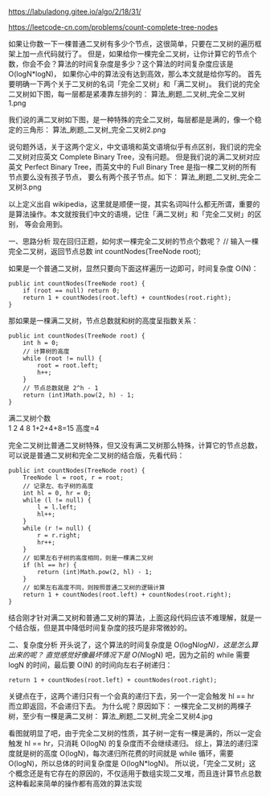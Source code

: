 https://labuladong.gitee.io/algo/2/18/31/


https://leetcode-cn.com/problems/count-complete-tree-nodes

如果让你数一下一棵普通二叉树有多少个节点，这很简单，只要在二叉树的遍历框架上加一点代码就行了。
但是，如果给你一棵完全二叉树，让你计算它的节点个数，你会不会？算法的时间复杂度是多少？这个算法的时间复杂度应该是 O(logN*logN)，
  如果你心中的算法没有达到高效，那么本文就是给你写的。
首先要明确一下两个关于二叉树的名词「完全二叉树」和「满二叉树」。
我们说的完全二叉树如下图，每一层都是紧凑靠左排列的：
算法_刷题_二叉树_完全二叉树1.png

我们说的满二叉树如下图，是一种特殊的完全二叉树，每层都是是满的，像一个稳定的三角形：
算法_刷题_二叉树_完全二叉树2.png

说句题外话，关于这两个定义，中文语境和英文语境似乎有点区别，我们说的完全二叉树对应英文 Complete Binary Tree，没有问题。
  但是我们说的满二叉树对应英文 Perfect Binary Tree，而英文中的 Full Binary Tree 是指一棵二叉树的所有节点要么没有孩子节点，
  要么有两个孩子节点。如下：
算法_刷题_二叉树_完全二叉树3.png


以上定义出自 wikipedia，这里就是顺便一提，其实名词叫什么都无所谓，重要的是算法操作。本文就按我们中文的语境，记住「满二叉树」和「完全二叉树」的区别，
  等会会用到。

一、思路分析
现在回归正题，如何求一棵完全二叉树的节点个数呢？
// 输入一棵完全二叉树，返回节点总数
int countNodes(TreeNode root);

如果是一个普通二叉树，显然只要向下面这样遍历一边即可，时间复杂度 O(N)：
```
public int countNodes(TreeNode root) {
    if (root == null) return 0;
    return 1 + countNodes(root.left) + countNodes(root.right);
}
```

那如果是一棵满二叉树，节点总数就和树的高度呈指数关系：
```
public int countNodes(TreeNode root) {
    int h = 0;
    // 计算树的高度
    while (root != null) {
        root = root.left;
        h++;
    }
    // 节点总数就是 2^h - 1
    return (int)Math.pow(2, h) - 1;
}
```
满二叉树个数  
1  2  4  8        1+2+4+8=15   高度=4

完全二叉树比普通二叉树特殊，但又没有满二叉树那么特殊，计算它的节点总数，可以说是普通二叉树和完全二叉树的结合版，先看代码：
```
public int countNodes(TreeNode root) {
    TreeNode l = root, r = root;
    // 记录左、右子树的高度
    int hl = 0, hr = 0;
    while (l != null) {
        l = l.left;
        hl++;
    }
    while (r != null) {
        r = r.right;
        hr++;
    }
    // 如果左右子树的高度相同，则是一棵满二叉树
    if (hl == hr) {
        return (int)Math.pow(2, hl) - 1;
    }
    // 如果左右高度不同，则按照普通二叉树的逻辑计算
    return 1 + countNodes(root.left) + countNodes(root.right);
}
```
结合刚才针对满二叉树和普通二叉树的算法，上面这段代码应该不难理解，就是一个结合版，但是其中降低时间复杂度的技巧是非常微妙的。


二、复杂度分析
开头说了，这个算法的时间复杂度是 O(logN*logN)，这是怎么算出来的呢？
直觉感觉好像最坏情况下是 O(N*logN) 吧，因为之前的 while 需要 logN 的时间，最后要 O(N) 的时间向左右子树递归：
```
return 1 + countNodes(root.left) + countNodes(root.right);
```
关键点在于，这两个递归只有一个会真的递归下去，另一个一定会触发 hl == hr 而立即返回，不会递归下去。
为什么呢？原因如下：
一棵完全二叉树的两棵子树，至少有一棵是满二叉树：
算法_刷题_二叉树_完全二叉树4.jpg

看图就明显了吧，由于完全二叉树的性质，其子树一定有一棵是满的，所以一定会触发 hl == hr，只消耗 O(logN) 的复杂度而不会继续递归。
综上，算法的递归深度就是树的高度 O(logN)，每次递归所花费的时间就是 while 循环，需要 O(logN)，所以总体的时间复杂度是 O(logN*logN)。
所以说，「完全二叉树」这个概念还是有它存在的原因的，不仅适用于数组实现二叉堆，而且连计算节点总数这种看起来简单的操作都有高效的算法实现